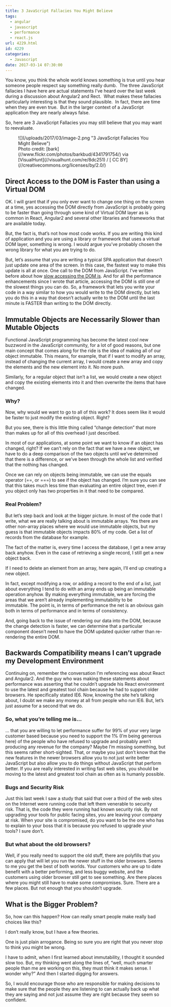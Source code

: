 ```yaml
---
title: 3 JavaScript Fallacies You Might Believe
tags:
  - angular
  - javascript
  - performance
  - react.js
url: 4229.html
id: 4229
categories:
  - Javascript
date: 2017-03-14 07:30:00
---
```


You know, you think the whole world knows something is true until you hear someone people respect say something really dumb.  The three JavaScript fallacies I have here are actual statements I’ve heard over the last week during a discussion about Angular2 and Rect.  What makes these fallacies particularly interesting is that they sound plausible.  In fact, there are time when they are even true.  But in the larger context of a JavaScript application they are nearly always false.

So, here are 3 JavaScript Fallacies you may still believe that you may want to reevaluate.

<figure>![](/uploads/2017/03/image-2.png "3 JavaScript Fallacies You Might Believe")<figcaption>Photo credit: [bark](//www.flickr.com/photos/barkbud/4341791754/) via [VisualHunt](//visualhunt.com/re/8dc251) / [ CC BY](//creativecommons.org/licenses/by/2.0/)</figcaption></figure>

<!-- more -->

## Direct Access to the DOM is Faster than using a Virtual DOM

OK. I will grant that if you only ever want to change one thing on the screen at a time, yes accessing the DOM directly from JavaScript is probably going to be faster than going through some kind of Virtual DOM layer as is common in React, Angular2 and several other libraries and frameworks that are available today.

But, the fact is, that’s not how most code works. If you are writing this kind of application and you are using a library or framework that uses a virtual DOM layer, something is wrong. I would argue you’ve probably chosen the wrong library for what you are trying to do.

But, let’s assume that you are writing a typical SPA application that doesn’t just update one area of the screen. In this case, the fastest way to make this update is all at once. One call to the DOM from JavaScript. I’ve written before about how [slow accessing the DOM is](/javascript-performance-tweaks/). And for all the performance enhancements since I wrote that article, accessing the DOM is still one of the slowest things you can do. So, a framework that lets you write your code in a way similar to how you would write to the DOM directly, but lets you do this in a way that doesn’t actually write to the DOM until the last minute is FASTER than writing to the DOM directly.

## Immutable Objects are Necessarily Slower than Mutable Objects

Functional JavaScript programming has become the latest cool new buzzword in the JavaScript community, for a lot of good reasons, but one main concept that comes along for the ride is the idea of making all of our object immutable. This means, for example, that if I want to modify an array, instead of changing the current array, I would create a new array and copy the elements and the new element into it. No more push.

Similarly, for a regular object that isn’t a list, we would create a new object and copy the existing elements into it and then overwrite the items that have changed.

### Why?

Now, why would we want to go to all of this work? It does seem like it would be faster to just modify the existing object. Right?

But you see, there is this little thing called “change detection” that more than makes up for all of this overhead I just described.

In most of our applications, at some point we want to know if an object has changed, right? If we can’t rely on the fact that we have a new object, we have to do a deep comparison of the two objects until we’ve determined that there is a difference, or we’ve been through the whole list and verified that the nothing has changed.

Once we can rely on objects being immutable, we can use the equals operator (==, or ===) to see if the object has changed. I’m sure you can see that this takes much less time than evaluating an entire object tree, even if you object only has two properties in it that need to be compared.

### Real Problem?

But let’s step back and look at the bigger picture. In most of the code that I write, what we are really talking about is immutable arrays. Yes there are other non-array places where we would use immutable objects, but my guess is that immutable objects impacts 80% of my code. Get a list of records from the database for example.

The fact of the matter is, every time I access the database, I get a new array back anyhow. Even in the case of retrieving a single record, I still get a new object back.

If I need to delete an element from an array, here again, I’ll end up creating a new object.

In fact, except modifying a row, or adding a record to the end of a list, just about everything I tend to do with an array ends up being an immutable operation anyhow. By making everything immutable, we are forcing the areas that we aren’t already implementing immutability to be immutable. The point is, in terms of performance the net is an obvious gain both in terms of performance and in terms of consistency.

And, going back to the issue of rendering our data into the DOM, because the change detection is faster, we can determine that a particular component doesn’t need to have the DOM updated quicker rather than re-rendering the entire DOM.

## Backwards Compatibility means I can’t upgrade my Development Environment

Continuing on, remember the conversation I’m referencing was about React and Angular2. And the guy who was making these statements about performance was asserting that he couldn’t upgrade his React environment to use the latest and greatest tool chain because he had to support older browsers. He specifically stated IE6. Now, knowing the site he’s talking about, I doubt we make any money at all from people who run IE6. But, let’s just assume for a second that we do.

### So, what you’re telling me is...

... that you are willing to let performance suffer for 99% of your very large customer based because you need to support the 1% (I’m being generous here) of the people who have refused to upgrade and probably aren’t producing any revenue for the company? Maybe I’m missing something, but this seems rather short-sighted. That, or maybe you just don’t know that the new features in the newer browsers allow you to not just write better JavaScript but also allow you to do things without JavaScript that perform better. If you are really interested in writing fast web sites, you should be moving to the latest and greatest tool chain as often as is humanly possible.

### Bugs and Security Risk

Just this last week I saw a study that said that over a third of the web sites on the Internet were running code that left them venerable to security risk. That is, the code they were running had known security risk. By not upgrading your tools for public facing sites, you are leaving your company at risk. When your site is compromised, do you want to be the one who has to explain to your boss that it is because you refused to upgrade your tools? I sure don’t.

### But what about the old browsers?

Well, if you really need to support the old stuff, there are polyfills that you can apply that will let you run the newer stuff in the older browsers. Seems to me you get the best of both worlds. Your customers who are up to date benefit with a better performing, and less buggy website, and the customers using older browser still get to see something. Are there places where you might still have to make some compromises. Sure. There are a few places. But not enough that you shouldn’t upgrade.

## What is the Bigger Problem?

So, how can this happen? How can really smart people make really bad choices like this?

I don’t really know, but I have a few theories.

One is just plain arrogance. Being so sure you are right that you never stop to think you might be wrong.

I have to admit, when I first learned about immutability, I thought it sounded slow too. But, my thinking went along the lines of, “well, much smarter people than me are working on this, they must think it makes sense. I wonder why?” And then I started digging for answers.

So, I would encourage those who are responsible for making decisions to make sure that the people they are listening to can actually back up what they are saying and not just assume they are right because they seem so confident.
